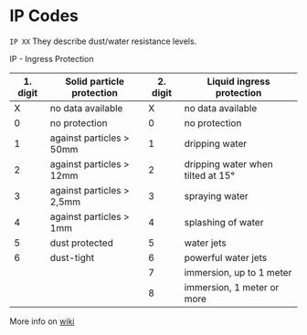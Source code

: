 # IP Codes

`IP XX` They describe dust/water resistance levels.

IP - Ingress Protection

| 1. digit | Solid particle protection | 2. digit | Liquid ingress protection         |
| -------- | ------------------------- | -------- | --------------------------------- |
| X        | no data available         | X        | no data available                 |
| 0        | no protection             | 0        | no protection                     |
| 1        | against particles > 50mm  | 1        | dripping water                    |
| 2        | against particles > 12mm  | 2        | dripping water when tilted at 15° |
| 3        | against particles > 2,5mm | 3        | spraying water                    |
| 4        | against particles > 1mm   | 4        | splashing of water                |
| 5        | dust protected            | 5        | water jets                        |
| 6        | dust-tight                | 6        | powerful water jets               |
|          |                           | 7        | immersion, up to 1 meter          |
|          |                           | 8        | immersion, 1 meter or more        |

More info on [wiki](https://en.wikipedia.org/wiki/IP_Code)

